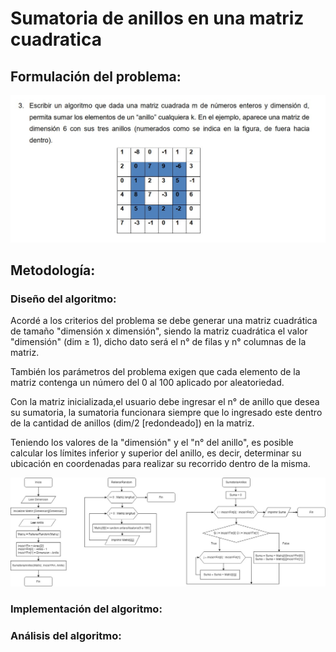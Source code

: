 # Sumatoria de anillos en una matriz cuadratica

## Formulación del problema:

<div style="text-align: center;">
  <img src="IMAGENProblema.jpg" alt="Imagen del problema" width="700" />
</div>

## Metodología:

### Diseño del algoritmo:

Acordé a los criterios del problema se debe generar una matriz cuadrática de tamaño "dimensión x dimensión", siendo la matriz cuadrática el valor "dimensión" (dim ≥ 1), dicho dato será el n° de filas y n° columnas de la matriz.

También los parámetros del problema exigen que cada elemento de la matriz contenga un número del 0 al 100 aplicado por aleatoriedad.

Con la matriz inicializada,el usuario debe ingresar el n° de anillo que desea su sumatoria, la sumatoria funcionara siempre que lo ingresado este dentro de la cantidad de anillos (dim/2 [redondeado]) en la matriz. 

Teniendo los valores de la "dimensión" y el "n° del anillo", es posible calcular los límites inferior y superior del anillo, es decir, determinar su ubicación en coordenadas para realizar su recorrido dentro de la misma.





<div style="text-align: center;">
  <img src="Diagrama.jpg" alt="Imagen del diagrama" width="700" />
</div>


### Implementación del algoritmo:

### Análisis del algoritmo:
